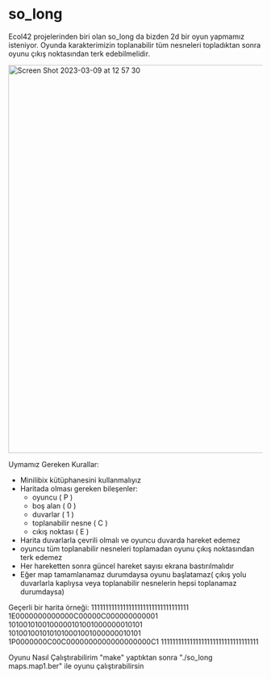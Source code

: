 # so_long

  Ecol42 projelerinden biri olan so_long da bizden 2d bir oyun yapmamız isteniyor. Oyunda karakterimizin toplanabilir tüm nesneleri topladıktan sonra
oyunu çıkış noktasından terk edebilmelidir.

<img width="768" alt="Screen Shot 2023-03-09 at 12 57 30" src="https://user-images.githubusercontent.com/115617420/223987356-cd2143ad-f123-4008-8b34-d0ce856f8c92.png">

Uymamız Gereken Kurallar:
- Minilibix kütüphanesini kullanmalıyız
- Haritada olması gereken bileşenler:
  - oyuncu ( P )
  - boş alan ( 0 )
  - duvarlar ( 1 )
  - toplanabilir nesne ( C )
  - cıkış noktası ( E )
- Harita duvarlarla çevrili olmalı ve oyuncu duvarda hareket edemez
- oyuncu tüm toplanabilir nesneleri toplamadan oyunu çıkış noktasından terk edemez
- Her hareketten sonra güncel hareket sayısı ekrana bastırılmalıdır
- Eğer map tamamlanamaz durumdaysa oyunu başlatamaz( çıkış yolu duvarlarla kaplıysa veya toplanabilir nesnelerin hepsi toplanamaz durumdaysa)
  
Geçerli bir harita örneği:
1111111111111111111111111111111111
1E0000000000000C00000C000000000001
1010010100100000101001000000010101
1010010010101010001001000000010101
1P0000000C00C0000000000000000000C1
1111111111111111111111111111111111

Oyunu Nasıl Çalıştırabilirim
  "make" yaptıktan sonra "./so_long maps.map1.ber" ile oyunu çalıştırabilirsin 
